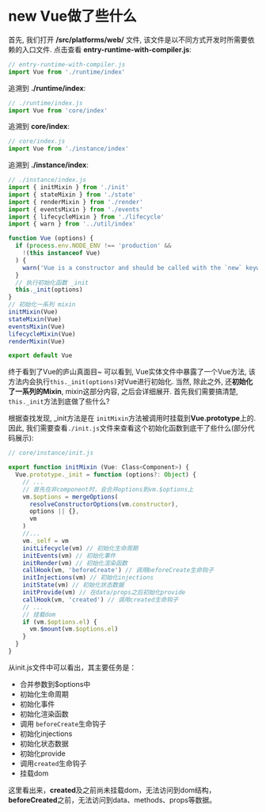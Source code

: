 # new Vue做了些什么

首先, 我们打开 **/src/platforms/web/** 文件, 该文件是以不同方式开发时所需要依赖的入口文件. 点击查看 **entry-runtime-with-compiler.js**:

```js
// entry-runtime-with-compiler.js
import Vue from './runtime/index'
```

追溯到 **./runtime/index**:

```js
// ./runtime/index.js
import Vue from 'core/index'
```

追溯到 **core/index**:

```js
// core/index.js
import Vue from './instance/index'
```

追溯到 **./instance/index**:

```js
// ./instance/index.js
import { initMixin } from './init'
import { stateMixin } from './state'
import { renderMixin } from './render'
import { eventsMixin } from './events'
import { lifecycleMixin } from './lifecycle'
import { warn } from '../util/index'

function Vue (options) {
  if (process.env.NODE_ENV !== 'production' &&
    !(this instanceof Vue)
  ) {
    warn('Vue is a constructor and should be called with the `new` keyword')
  }
  // 执行初始化函数 _init
  this._init(options)
}
// 初始化一系列 mixin
initMixin(Vue)
stateMixin(Vue)
eventsMixin(Vue)
lifecycleMixin(Vue)
renderMixin(Vue)

export default Vue
```

终于看到了Vue的庐山真面目~ 可以看到, Vue实体文件中暴露了一个Vue方法, 该方法内会执行```this._init(options)```对Vue进行初始化. 当然, 除此之外, 还**初始化了一系列的Mixin**, mixin这部分内容, 之后会详细展开. 首先我们需要搞清楚, ```this._init```方法到底做了些什么?

根据查找发现, _init方法是在 ```initMixin```方法被调用时挂载到**Vue.prototype**上的. 因此, 我们需要查看```./init.js```文件来查看这个初始化函数到底干了些什么(部分代码展示):

```js
// core/instance/init.js

export function initMixin (Vue: Class<Component>) {
  Vue.prototype._init = function (options?: Object) {
    // ...
    // 首先在非component时，会合并options到vm.$options上
    vm.$options = mergeOptions(
      resolveConstructorOptions(vm.constructor),
      options || {},
      vm
    )
    //...
    vm._self = vm
    initLifecycle(vm) // 初始化生命周期
    initEvents(vm) // 初始化事件
    initRender(vm) // 初始化渲染函数
    callHook(vm, 'beforeCreate') // 调用beforeCreate生命钩子
    initInjections(vm) // 初始化injections
    initState(vm) // 初始化状态数据
    initProvide(vm) // 在data/props之后初始化provide
    callHook(vm, 'created') // 调用created生命钩子
    // ...
    // 挂载dom
    if (vm.$options.el) {
      vm.$mount(vm.$options.el)
    }
  }
}
```

从init.js文件中可以看出，其主要任务是：

- 合并参数到$options中
- 初始化生命周期
- 初始化事件
- 初始化渲染函数
- 调用 ```beforeCreate```生命钩子
- 初始化injections
- 初始化状态数据
- 初始化provide
- 调用```created```生命钩子
- 挂载dom

这里看出来，**created**及之前尚未挂载dom，无法访问到dom结构，**beforeCreated**之前，无法访问到data、methods、props等数据。
